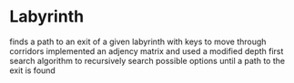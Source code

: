 # Labyrinth
finds a path to an exit of a given labyrinth with keys to move through corridors
implemented an adjency matrix and used a modified depth first search algorithm to recursively search possible options until a path to the exit is found
